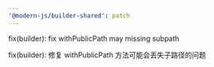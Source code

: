 ```yaml
---
'@modern-js/builder-shared': patch
---
```


fix(builder): fix withPublicPath may missing subpath

fix(builder):  修复 withPublicPath 方法可能会丢失子路径的问题
